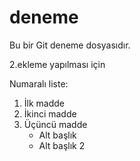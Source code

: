 # deneme
Bu bir Git deneme dosyasıdır.

2.ekleme yapılması için

Numaralı liste:
1. İlk madde
2. İkinci madde
3. Üçüncü madde
    - Alt başlık
    - Alt başlık 2
